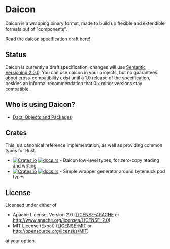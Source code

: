 # Daicon

Daicon is a wrapping binary format, made to build up flexible and extendible formats out of "components".

[Read the daicon specification draft here!](docs/daicon.md)

## Status

Daicon is currently a draft specification, changes will use [Semantic Versioning 2.0.0](https://semver.org/).
You can use daicon in your projects, but no guarantees about cross-compatibility exist until a 1.0 release of the specification, besides an informal recommendation that 0.x minor versions stay compatible.

## Who is using Daicon?

- [Dacti Objects and Packages](https://github.com/open-mv-sandbox/dacti)

## Crates

This is a canonical reference implementation, as well as providing common types for Rust.

- [![Crates.io](https://img.shields.io/crates/v/daicon.svg?label=daicon)](https://crates.io/crates/daicon) [![docs.rs](https://docs.rs/daicon/badge.svg)](https://docs.rs/daicon/) - Daicon low-level types, for zero-copy reading and writing
- [![Crates.io](https://img.shields.io/crates/v/wrapmuck.svg?label=wrapmuck)](https://crates.io/crates/wrapmuck) [![docs.rs](https://docs.rs/wrapmuck/badge.svg)](https://docs.rs/wrapmuck/) - Simple wrapper generator around bytemuck pod types

## License

Licensed under either of

- Apache License, Version 2.0 ([LICENSE-APACHE](LICENSE-APACHE) or http://www.apache.org/licenses/LICENSE-2.0)
- MIT License (Expat) ([LICENSE-MIT](LICENSE-MIT) or http://opensource.org/licenses/MIT)

at your option.
